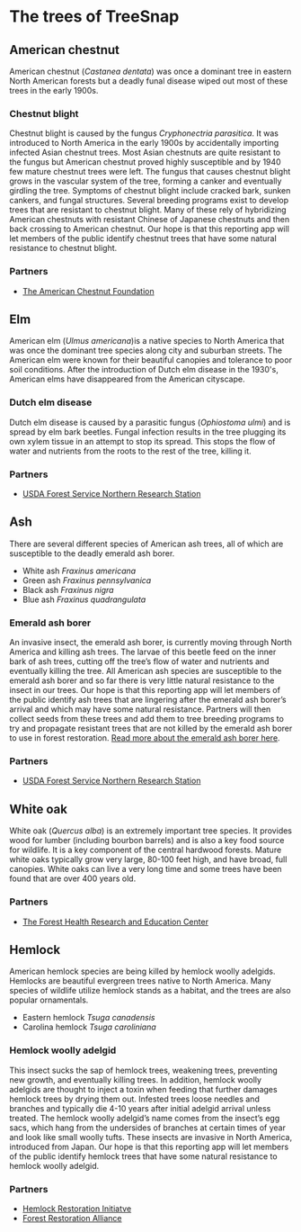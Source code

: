 # The trees of TreeSnap

## American chestnut

American chestnut (_Castanea dentata_) was once a dominant tree in eastern North American forests but a deadly funal disease wiped out most of these trees in the early 1900s.

### Chestnut blight
 Chestnut blight is caused by the fungus _Cryphonectria parasitica_.  It was introduced to North America in the early 1900s by accidentally importing infected Asian chestnut trees. Most Asian chestnuts are quite resistant to the fungus but American chestnut proved highly susceptible and by 1940 few mature chestnut trees were left.
          The fungus that causes chestnut blight grows in the vascular system of the tree, forming a canker and eventually girdling the tree. Symptoms of chestnut blight include cracked bark, sunken cankers, and fungal structures.
Several breeding programs exist to develop trees that are resistant to chestnut blight. Many of these rely of hybridizing American chestnuts with resistant Chinese of Japanese chestnuts and then back crossing to American chestnut. 
            Our hope is that this reporting app will let members of the public identify chestnut trees that have some natural resistance to chestnut blight. 
            
### Partners

* [The American Chestnut Foundation](https://www.acf.org/)

## Elm

American elm (_Ulmus americana_)is a native species to North America that was once the dominant tree species along city and suburban streets. The American elm were known for their beautiful canopies and tolerance to poor soil conditions. After the introduction of Dutch elm disease in the 1930's, American elms have disappeared from the American cityscape.

### Dutch elm disease

Dutch elm disease is caused by a parasitic fungus (_Ophiostoma ulmi_) and is spread by elm bark beetles.  Fungal infection results in the tree plugging its own xylem tissue in an attempt to stop its spread.  This stops the flow of water and nutrients from the roots to the rest of the tree, killing it.
### Partners 
* [USDA Forest Service Northern Research Station ](https://www.nrs.fs.fed.us/disturbance/invasive_species/ded/survivor_elms/)

## Ash

There are several different species of American ash trees, all of which are susceptible to the deadly emerald ash borer.
 * White ash _Fraxinus americana_
 * Green ash _Fraxinus pennsylvanica_
 * Black ash _Fraxinus nigra_
 * Blue ash _Fraxinus quadrangulata_
        

### Emerald ash borer

An invasive insect, the emerald ash borer, is currently moving through North America and killing ash trees. The larvae of this beetle feed on the inner bark of ash trees, cutting off the tree’s flow of water and nutrients and eventually killing the tree. All American ash species are susceptible to the emerald ash borer and so far there is very little natural resistance to the insect in our trees.
          Our hope is that this reporting app will let members of the public identify ash trees that are lingering after the emerald ash borer’s arrival and which may have some natural resistance. Partners will then collect seeds from these trees and add them to tree breeding programs to try and propagate resistant trees that are not killed by the emerald ash borer to use in forest restoration.
        [Read more about the emerald ash borer here](http://www.hungrypests.com/the-threat/emerald-ash-borer.php).

### Partners

  * [USDA Forest Service Northern Research Station 
](https://www.fs.fed.us/nrs/tools/ash/)


## White oak

White oak (_Quercus alba_) is an extremely important tree species. It provides wood for lumber (including bourbon barrels) and is also a key food source for wildlife. It is a key component of the central hardwood forests. Mature white oaks typically grow very large, 80-100 feet high, and have broad, full canopies. White oaks can live a very long time and some trees have been found that are over 400 years old.

### Partners

* [The Forest Health Research and Education Center](www.foresthealthcenter.org) 


## Hemlock
American hemlock species are being killed by hemlock woolly adelgids.  Hemlocks are beautiful evergreen trees native to North America.  Many species of wildlife utilize hemlock stands as a habitat, and the trees are also popular ornamentals.

* Eastern hemlock _Tsuga canadensis_
* Carolina hemlock _Tsuga caroliniana_

### Hemlock woolly adelgid

This insect sucks the sap of hemlock trees, weakening trees, preventing new growth, and eventually killing trees. In addition, hemlock woolly adelgids are thought to inject a toxin when feeding that further damages hemlock trees by drying them out. Infested trees loose needles and branches and typically die 4-10 years after initial adelgid arrival unless treated.
The hemlock woolly adelgid’s name comes from the insect’s egg sacs, which hang from the undersides of branches at certain times of year and look like small woolly tufts. These insects are invasive in North America, introduced from Japan.
Our hope is that this reporting app will let members of the public identify hemlock trees that have some natural resistance to hemlock woolly adelgid. 
       
       
### Partners

* [Hemlock Restoration Initiatve](http://savehemlocksnc.org/)
*  [Forest Restoration Alliance](https://threatenedforests.com/)